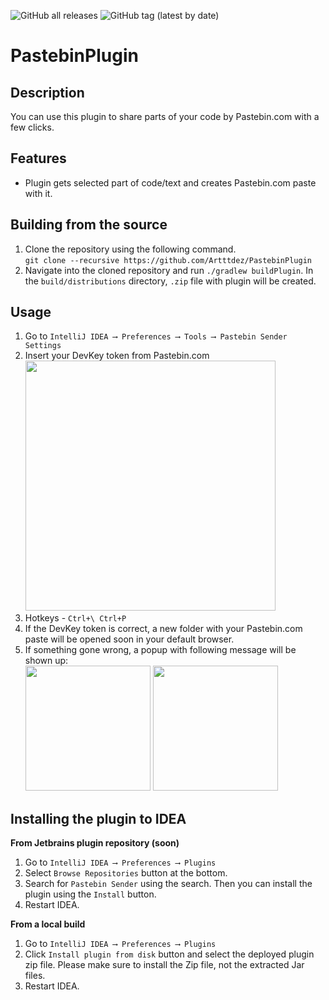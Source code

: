 ![GitHub all releases](https://img.shields.io/github/downloads/Artttdez/PastebinPlugin/total)
![GitHub tag (latest by date)](https://img.shields.io/github/v/tag/Artttdez/PastebinPlugin)
# PastebinPlugin
Description
-----------------------------------
You can use this plugin to share parts of your code by Pastebin.com with a few clicks.

Features
-----------------------------------
* Plugin gets selected part of code/text and creates Pastebin.com paste with it.


Building from the source
-----------------------------------
1. Clone the repository using the following command. <br>
   `git clone --recursive https://github.com/Artttdez/PastebinPlugin`
2. Navigate into the cloned repository and run `./gradlew buildPlugin`. In the `build/distributions` directory, `.zip` file with plugin will be created.

Usage
-----------------------------------
1. Go to `IntelliJ IDEA ⟶ Preferences ⟶ Tools ⟶ Pastebin Sender Settings` 
2. Insert your DevKey token from Pastebin.com
   <br>
   <img src="https://sun9-36.userapi.com/impg/2_erjs_S3dibTsiMFM0GGM-L1mh2L6q410gyJw/guvOnPDo-78.jpg?size=1960x1462&quality=96&sign=9bd131c58af70292875d3b174fa00e21&type=album" width="400px">
3. Hotkeys - `Ctrl+\ Ctrl+P`
4. If the DevKey token is correct, a new folder with your Pastebin.com paste will be opened soon in your default browser. 
5. If something gone wrong, a popup with following message will be shown up:
   <br>
   <img src="https://sun9-65.userapi.com/impg/5pEmU0x2ApbvMHynG6El6FgM8xzX8GgDBBwAAA/Oxh7p9HU4pM.jpg?size=524x418&quality=96&sign=05aee51c1a082890a505cd8211f9cd36&type=album" width="200px">
   <img src="https://sun9-30.userapi.com/impg/CxY_MD3CByCeRwApVLKWOYFRJPLsjxjOQellkQ/G2NXOWYkxVU.jpg?size=524x416&quality=96&sign=002ec0b28930e5179b5f0696afe2d09a&type=album" width="200px">

Installing the plugin to IDEA
-----------------------------------

**From Jetbrains plugin repository (soon)**
1. Go to `IntelliJ IDEA ⟶ Preferences ⟶ Plugins`
2. Select `Browse Repositories` button at the bottom.
3. Search for `Pastebin Sender` using the search. Then you can install the plugin using the `Install` button.
4. Restart IDEA.

**From a local build**
1. Go to `IntelliJ IDEA ⟶ Preferences ⟶ Plugins`
2. Click `Install plugin from disk` button and select the deployed plugin zip file. Please make sure to install the Zip file, not the extracted Jar files.
3. Restart IDEA.